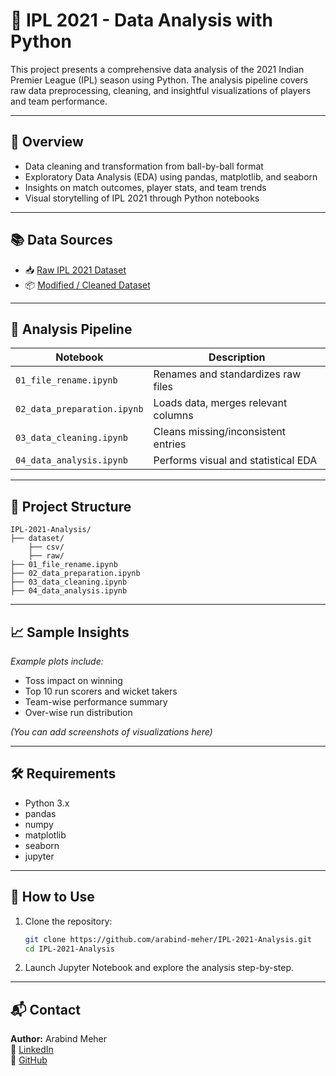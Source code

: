# 🏏 IPL 2021 - Data Analysis with Python

This project presents a comprehensive data analysis of the 2021 Indian Premier League (IPL) season using Python. The analysis pipeline covers raw data preprocessing, cleaning, and insightful visualizations of players and team performance.

---

## 📌 Overview

- Data cleaning and transformation from ball-by-ball format
- Exploratory Data Analysis (EDA) using pandas, matplotlib, and seaborn
- Insights on match outcomes, player stats, and team trends
- Visual storytelling of IPL 2021 through Python notebooks

---

## 📚 Data Sources

- 📥 [Raw IPL 2021 Dataset](https://www.kaggle.com/datasets/deepcontractor/ipl-2021-ball-by-ball-dataset)
- 📦 [Modified / Cleaned Dataset](https://www.kaggle.com/datasets/arabindmeher/ipl-2021)

---

## 🧪 Analysis Pipeline

| Notebook                   | Description                                     |
|----------------------------|-------------------------------------------------|
| `01_file_rename.ipynb`     | Renames and standardizes raw files              |
| `02_data_preparation.ipynb`| Loads data, merges relevant columns             |
| `03_data_cleaning.ipynb`   | Cleans missing/inconsistent entries             |
| `04_data_analysis.ipynb`   | Performs visual and statistical EDA             |

---

## 📂 Project Structure

```
IPL-2021-Analysis/
├── dataset/
    ├── csv/
    ├── raw/
├── 01_file_rename.ipynb
├── 02_data_preparation.ipynb
├── 03_data_cleaning.ipynb
├── 04_data_analysis.ipynb
```

---

## 📈 Sample Insights

_Example plots include:_
- Toss impact on winning
- Top 10 run scorers and wicket takers
- Team-wise performance summary
- Over-wise run distribution

_(You can add screenshots of visualizations here)_

---

## 🛠️ Requirements

- Python 3.x
- pandas
- numpy
- matplotlib
- seaborn
- jupyter

---

## 🚀 How to Use

1. Clone the repository:
   ```bash
   git clone https://github.com/arabind-meher/IPL-2021-Analysis.git
   cd IPL-2021-Analysis
   ```
2. Launch Jupyter Notebook and explore the analysis step-by-step.

---

## 📬 Contact

**Author:** Arabind Meher  
🔗 [LinkedIn](https://www.linkedin.com/in/arabind-meher)  
🔗 [GitHub](https://github.com/arabind-meher)
